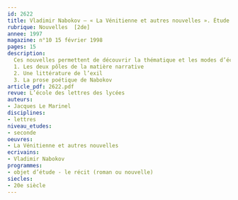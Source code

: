 ```yaml
---
id: 2622
title: Vladimir Nabokov – « La Vénitienne et autres nouvelles ». Étude intégrale 
rubrique: Nouvelles  [2de]
annee: 1997
magazine: n°10 15 février 1998
pages: 15
description: 
  Ces nouvelles permettent de découvrir la thématique et les modes d’écriture qui définissent une littérature de l’exil…
  1. Les deux pôles de la matière narrative
  2. Une littérature de l’exil
  3. La prose poétique de Nabokov
article_pdf: 2622.pdf
revue: L’école des lettres des lycées
auteurs:
- Jacques Le Marinel
disciplines:
- lettres
niveau_etudes:
- seconde
oeuvres:
- La Vénitienne et autres nouvelles
ecrivains:
- Vladimir Nabokov
programmes:
- objet d’étude - le récit (roman ou nouvelle)
siecles:
- 20e siècle
---
```

